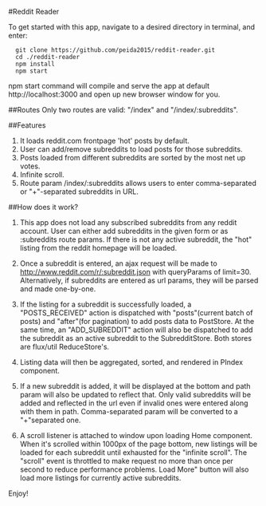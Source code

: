 #Reddit Reader

To get started with this app, navigate to a desired directory in terminal, and enter:

```
  git clone https://github.com/peida2015/reddit-reader.git
  cd ./reddit-reader
  npm install
  npm start
```

npm start command will compile and serve the app at default http://localhost:3000 and open up new browser window for you.

##Routes
Only two routes are valid: "/index" and "/index/:subreddits".

##Features

1. It loads reddit.com frontpage 'hot' posts by default.
2. User can add/remove subreddits to load posts for those subreddits.
3. Posts loaded from different subreddits are sorted by the most net up votes.
4. Infinite scroll.
5. Route param /index/:subreddits allows users to enter comma-separated or "+"-separated subreddits in URL.


##How does it work?
1. This app does not load any subscribed subreddits from any reddit account.  User can either add subreddits in the given form or as :subreddits route params.  If there is not any active subreddit, the "hot" listing from the reddit homepage will be loaded.

2. Once a subreddit is entered, an ajax request will be made to http://www.reddit.com/r/:subreddit.json with queryParams of limit=30.  Alternatively, if subreddits are entered as url params, they will be parsed and made one-by-one.

3. If the listing for a subreddit is successfully loaded, a "POSTS_RECEIVED" action is dispatched with "posts"(current batch of posts) and "after"(for pagination) to add posts data to PostStore.  At the same time, an "ADD_SUBREDDIT" action will also be dispatched to add the subreddit as an active subreddit to the SubredditStore.  Both stores are flux/util ReduceStore's.

4. Listing data will then be aggregated, sorted, and rendered in PIndex component.

5. If a new subreddit is added, it will be displayed at the bottom and path param will also be updated to reflect that.  Only valid subreddits will be added and reflected in the url even if invalid ones were entered along with them in path.  Comma-separated param will be converted to a "+"separated one.

6. A scroll listener is attached to window upon loading Home component.  When it's scrolled within 1000px of the page bottom, new listings will be loaded for each subreddit until exhausted for the "infinite scroll".  The "scroll" event is throttled to make request no more than once per second to reduce performance problems.  Load More" button will also load more listings for currently active subreddits.

Enjoy!
